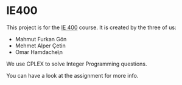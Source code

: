 # IE400
This project is for the [IE 400](https://catalog.bilkent.edu.tr/course/c13400.html) course.
It is created by the three of us:
- Mahmut Furkan Gön
- Mehmet Alper Çetin
- Omar Hamdache\n

We use CPLEX to solve Integer Programming questions.

You can have a look at the assignment for more info.
